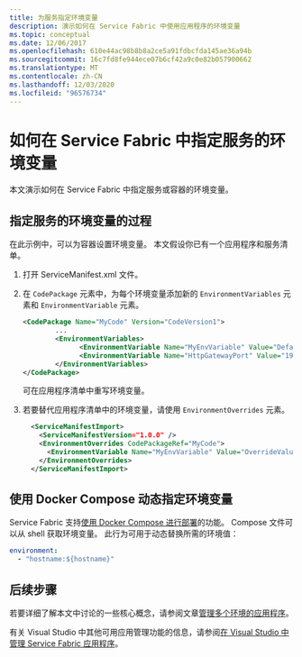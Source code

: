 ```yaml
---
title: 为服务指定环境变量
description: 演示如何在 Service Fabric 中使用应用程序的环境变量
ms.topic: conceptual
ms.date: 12/06/2017
ms.openlocfilehash: 610e44ac98b8b8a2ce5a91fdbcfda145ae36a94b
ms.sourcegitcommit: 16c7fd8fe944ece07b6cf42a9c0e82b057900662
ms.translationtype: MT
ms.contentlocale: zh-CN
ms.lasthandoff: 12/03/2020
ms.locfileid: "96576734"
---
```

# <a name="how-to-specify-environment-variables-for-services-in-service-fabric"></a>如何在 Service Fabric 中指定服务的环境变量

本文演示如何在 Service Fabric 中指定服务或容器的环境变量。

## <a name="procedure-for-specifying-environment-variables-for-services"></a>指定服务的环境变量的过程

在此示例中，可以为容器设置环境变量。 本文假设你已有一个应用程序和服务清单。

1. 打开 ServiceManifest.xml 文件。
2. 在 `CodePackage` 元素中，为每个环境变量添加新的 `EnvironmentVariables` 元素和 `EnvironmentVariable` 元素。

    ```xml
    <CodePackage Name="MyCode" Version="CodeVersion1">
            ...
            <EnvironmentVariables>
                  <EnvironmentVariable Name="MyEnvVariable" Value="DefaultValue"/>
                  <EnvironmentVariable Name="HttpGatewayPort" Value="19080"/>
            </EnvironmentVariables>
    </CodePackage>
    ```

   可在应用程序清单中重写环境变量。

3. 若要替代应用程序清单中的环境变量，请使用 `EnvironmentOverrides` 元素。

    ```xml
      <ServiceManifestImport>
        <ServiceManifestVersion="1.0.0" />
        <EnvironmentOverrides CodePackageRef="MyCode">
          <EnvironmentVariable Name="MyEnvVariable" Value="OverrideValue"/>
        </EnvironmentOverrides>
      </ServiceManifestImport>
    ```

## <a name="specifying-environment-variables-dynamically-using-docker-compose"></a>使用 Docker Compose 动态指定环境变量

Service Fabric 支持[使用 Docker Compose 进行部署](service-fabric-docker-compose.md#supported-compose-directives)的功能。 Compose 文件可以从 shell 获取环境变量。 此行为可用于动态替换所需的环境值：

```yml
environment:
  - "hostname:${hostname}"
```

## <a name="next-steps"></a>后续步骤
若要详细了解本文中讨论的一些核心概念，请参阅文章[管理多个环境的应用程序](service-fabric-manage-multiple-environment-app-configuration.md)。

有关 Visual Studio 中其他可用应用管理功能的信息，请参阅[在 Visual Studio 中管理 Service Fabric 应用程序](service-fabric-manage-application-in-visual-studio.md)。
